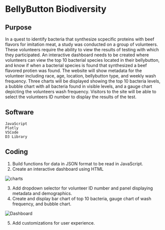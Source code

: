 # BellyButton Biodiversity

## Purpose
In a quest to identify bacteria that synthesize scpecific proteins with beef flavors for imitation meat, a study was conducted on a group of volunteers.  These volunteers require the ability to view the results of testing with which they participated.  An interactive dashboard needs to be created where volunteers can view the top 10 bacterial species located in their bellybutton, and know if when a bacterial species is found that synthesized a beef flavored protien was found.  The website will show metadata for the volunteer including race, age, location, bellybutton type, and weekly wash frequency.  Three charts will be displayed showing the top 10 bacteria levels, a bubble chart with all bacteria found in visible levels, and a gauge chart depicting the volunteers wash frequency.  Visitors to the site will be able to select the volunteers ID number to display the results of the test.  

## Software
    JavaScript
    Plotly
    VSCode
    D3 Library
    
## Coding
1. Build functions for data in JSON format to be read in JavaScript.
2. Create an interactive dashboard using HTML

![charts](https://user-images.githubusercontent.com/79231355/120698571-d85a9e80-c474-11eb-9457-a485b6a8ea15.png)

3. Add dropdown selector for volunteer ID number and panel displaying metadata and demographics. 
4. Create and display bar chart of top 10 bacteria, gauge chart of wash frequency, and bubble chart. 

![Dashboard](https://user-images.githubusercontent.com/79231355/120698249-67b38200-c474-11eb-9684-fe5e6e7fc8a0.png)

5. Add customizations for user experience. 

